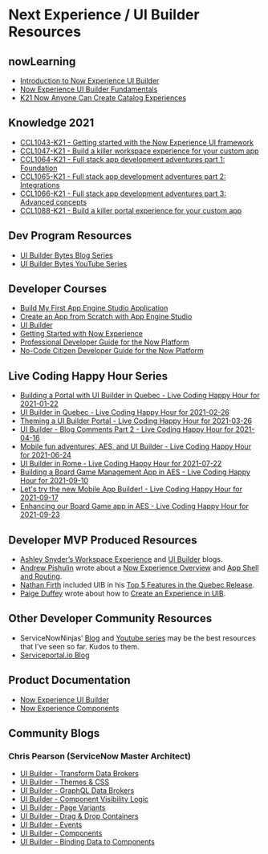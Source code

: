 # Next Experience / UI Builder Resources

## nowLearning

- [Introduction to Now Experience UI Builder](https://nowlearning.service-now.com/lxp?id=overview&sys_id=76d2e8911b687c5011baece5624bcb02&type=course)
- [Now Experience UI Builder Fundamentals](https://nowlearning.service-now.com/lxp?id=overview&sys_id=7d7c1da11b28309011baece5624bcbe4&type=course)
- [K21 Now Anyone Can Create Catalog Experiences](https://nowlearning.service-now.com/lxp?id=overview&sys_id=d45c20641bef2c1080e70d076e4bcb79&type=course)

## Knowledge 2021

- [CCL1043-K21 - Getting started with the Now Experience UI framework](https://nowlearning.service-now.com/lxp?id=overview&sys_id=3b99f0d61b3fe010a5e699b1b24bcb7d&type=course)
- [CCL1047-K21 - Build a killer workspace experience for your custom app](https://nowlearning.service-now.com/lxp?id=overview&sys_id=971af05a1b3fe010a5e699b1b24bcb91&type=course)
- [CCL1064-K21 - Full stack app development adventures part 1: Foundation](https://nowlearning.service-now.com/lxp?id=overview&sys_id=0e6efc161b7fe010a5e699b1b24bcb96&type=course)
- [CCL1065-K21 - Full stack app development adventures part 2: Integrations](https://nowlearning.service-now.com/lxp?id=overview&sys_id=f9de7c561b7fe010a5e699b1b24bcbb2&type=course)
- [CCL1066-K21 - Full stack app development adventures part 3: Advanced concepts](https://nowlearning.service-now.com/lxp?id=overview&sys_id=214f78961b7fe010a5e699b1b24bcb7f&type=course)
- [CCL1088-K21 - Build a killer portal experience for your custom app](https://developer.servicenow.com/connect.do#!/event/knowledge2021/CCL1088-K21)

## Dev Program Resources

- [UI Builder Bytes Blog Series](https://developer.servicenow.com/blog.do?p=/tags/ui-builder-bytes/)
- [UI Builder Bytes YouTube Series](https://www.youtube.com/playlist?list=PL3rNcyAiDYK0dbKPzncc05eFUPYQCs8Me)

## Developer Courses

- [Build My First App Engine Studio Application](https://developer.servicenow.com/dev.do#!/learn/courses/rome/app_store_learnv2_bmfaesa_rome_build_my_first_app_engine_studio_application)
- [Create an App from Scratch with App Engine Studio](https://developer.servicenow.com/dev.do#!/learn/courses/rome/app_store_learnv2_aescreateappfromscratch_rome_create_an_app_from_scratch_with_app_engine_studio)
- [UI Builder](https://developer.servicenow.com/dev.do#!/learn/courses/rome/app_store_learnv2_uibuilder_rome_ui_builder)
- [Getting Started with Now Experience](https://developer.servicenow.com/dev.do#!/guides/rome/now-platform/now-experience-guide/now-experience-guide-intro)
- [Professional Developer Guide for the Now Platform](https://developer.servicenow.com/dev.do#!/guides/rome/now-platform/pro-dev-guide/pro-dev-intro)
- [No-Code Citizen Developer Guide for the Now Platform](https://developer.servicenow.com/dev.do#!/guides/rome/now-platform/citizen-dev-guide/citizen-dev-intro)

## Live Coding Happy Hour Series

- [Building a Portal with UI Builder in Quebec - Live Coding Happy Hour for 2021-01-22](https://www.youtube.com/watch?v=xEb6-E0Xk1w&t=829s)
- [UI Builder in Quebec - Live Coding Happy Hour for 2021-02-26](https://www.youtube.com/watch?v=ak2cGXClaJ0&t=179s)
- [Theming a UI Builder Portal - Live Coding Happy Hour for 2021-03-26](https://www.youtube.com/watch?v=3KDrbJK25FA&list=PL3rNcyAiDYK3YiwkTj8OUSs_FRz-YSIw2&index=20)
- [UI Builder - Blog Comments Part 2 - Live Coding Happy Hour for 2021-04-16](https://www.youtube.com/watch?v=tEdB-0AZzyU&list=PL3rNcyAiDYK3YiwkTj8OUSs_FRz-YSIw2&index=19)
- [Mobile fun adventures, AES, and UI Builder - Live Coding Happy Hour for 2021-06-24](https://www.youtube.com/watch?v=AqU5agMtK8A&list=PL3rNcyAiDYK3YiwkTj8OUSs_FRz-YSIw2&index=18)
- [UI Builder in Rome - Live Coding Happy Hour for 2021-07-22](https://www.youtube.com/watch?v=mxQ0GZDhIWA&list=PL3rNcyAiDYK3YiwkTj8OUSs_FRz-YSIw2&index=10&t=1490s)
- [Building a Board Game Management App in AES - Live Coding Happy Hour for 2021-09-10](https://www.youtube.com/watch?v=VBcnnAQD19Y&list=PL3rNcyAiDYK3YiwkTj8OUSs_FRz-YSIw2&index=4)
- [Let's try the new Mobile App Builder! - Live Coding Happy Hour for 2021-09-17](https://www.youtube.com/watch?v=1Odx7ANPe8A&list=PL3rNcyAiDYK3YiwkTj8OUSs_FRz-YSIw2&index=3&t=203s)
- [Enhancing our Board Game app in AES - Live Coding Happy Hour for 2021-09-23](https://www.youtube.com/watch?v=XB5SrYhM3fA&list=PL3rNcyAiDYK3YiwkTj8OUSs_FRz-YSIw2&index=1)

## Developer MVP Produced Resources

- [Ashley Snyder’s Workspace Experience](https://www.linkedin.com/in/asnyder22/) and [UI Builder](https://www.ashleysn.com/post/an-hour-in-quebec-ui-builder) blogs.
- [Andrew Pishulin](https://www.linkedin.com/in/pishchulin/) wrote about a [Now Experience Overview](https://pishchulin.medium.com/now-experience-framework-landscape-of-the-future-1c74bb003b46) and [App Shell and Routing](https://pishchulin.medium.com/now-experience-framework-app-shell-and-routing-e6cb6085d13).
- [Nathan Firth](https://www.linkedin.com/in/nathanfirth/) included UIB in his [Top 5 Features in the Quebec Release](https://serviceportal.io/top-five-features-in-quebec/).
- [Paige Duffey](https://www.linkedin.com/in/paigeduffey/) wrote about how to [Create an Experience in UIB](https://www.womennow.dev/home/quebec-ui-builder-create-an-experience).

## Other Developer Community Resources

- ServiceNowNinjas’ [Blog](https://www.servicenowninjas.blog/) and [Youtube series](https://www.youtube.com/channel/UCUcSZ_vOznewziw4Rhyl6jw) may be the best resources that I’ve seen so far. Kudos to them.
- [Serviceportal.io Blog](http://serviceportal.io/)

## Product Documentation

- [Now Experience UI Builder](https://docs.servicenow.com/bundle/rome-application-development/page/administer/ui-builder/concept/ui-builder-overview.html)
- [Now Experience Components](https://developer.servicenow.com/dev.do#!/reference/now-experience/components?releases%5B%5D=rome&availability%5B%5D=Available&query=&order_by=nameAsc&limit=120&offset=0&categories%5B%5D=uib_component&categories%5B%5D=uib_macroponent-component&categories%5B%5D=uib_facades)

## Community Blogs

### Chris Pearson (ServiceNow Master Architect)

- [UI Builder - Transform Data Brokers](https://community.servicenow.com/community?id=community_blog&sys_id=ddcec435db2228507d3e02d5ca96192c)
- [UI Builder - Themes & CSS](https://community.servicenow.com/community?id=community_blog&sys_id=e9ab144edb626c507d3e02d5ca96190a)
- [UI Builder - GraphQL Data Brokers](https://community.servicenow.com/community?id=community_blog&sys_id=1c7eb3e1dbaae4507d3e02d5ca961934)
- [UI Builder - Component Visibility Logic](https://community.servicenow.com/community?id=community_blog&sys_id=6f77814adba2ac507d3e02d5ca9619af)
- [UI Builder - Page Variants](https://community.servicenow.com/community?id=community_blog&sys_id=1496988adbee2c507d3e02d5ca96199b)
- [UI Builder - Drag & Drop Containers](https://community.servicenow.com/community?id=community_blog&sys_id=f97a132ddbeaa4507d3e02d5ca96191f)
- [UI Builder - Events](https://community.servicenow.com/community?id=community_blog&sys_id=b5fd848edbea2c507d3e02d5ca96193a)
- [UI Builder - Components](https://community.servicenow.com/community?id=community_blog&sys_id=01c9ab21dba2e4507d3e02d5ca96198a)
- [UI Builder - Binding Data to Components](https://community.servicenow.com/community?id=community_blog&sys_id=ef949835dba228507d3e02d5ca96191a)
